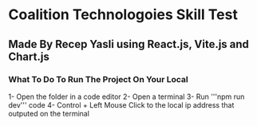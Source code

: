 # Coalition Technologoies Skill Test

## Made By Recep Yasli using React.js, Vite.js and Chart.js

### What To Do To Run The Project On Your Local
1- Open the folder in a code editor
2- Open a terminal
3- Run '''npm run dev''' code
4- Control + Left Mouse Click to the local ip address that outputed on the terminal
